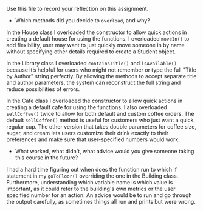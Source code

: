 Use this file to record your reflection on this assignment.

- Which methods did you decide to `overload`, and why?

In the House class I overloaded the constructor to allow quick actions in creating a default house for using the functions. I overloaded `moveIn()` to add flexibility, user may want to just quickly move someone in by name without specifying other details required to create a Student object.

In the Library class I overloaded `containsTitle()` and `isAvailable()` because it’s helpful for users who might not remember or type the full "Title by Author" string perfectly. By allowing the methods to accept separate title and author parameters, the system can reconstruct the full string and reduce possibilities of errors.

In the Cafe class I overloaded the constructor to allow quick actions in creating a default cafe for using the functions. I also overloaded `sellCoffee()` twice to allow for both default and custom coffee orders. The default `sellCoffee()` method is useful for customers who just want a quick, regular cup. The other version that takes double parameters for coffee size, sugar, and cream lets users customize their drink exactly to their preferences and make sure that user-specified numbers would work.

- What worked, what didn't, what advice would you give someone taking this course in the future?

I had a hard time figuring out when does the function run to which if statement in my `goToFloor()` overriding the one in the Building class. Furthermore, understanding which variable name is which value is important, as it could refer to the building's own metrics or the user specified number for an action. An advice would be to run and go through the output carefully, as sometimes things all run and prints but were wrong.
